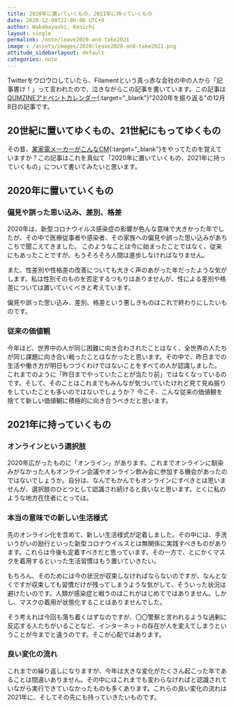 ```yaml
---
title: 2020年に置いていくもの、2021年に持っていくもの
date: 2020-12-08T22:00:00 UTC+9
author: Wakabayashi, Kenichi
layout: single
permalink: /note/leave2020-and-take2021
image : /assets/images/2020/leave2020-and-take2021.png
attitude_sidebarlayout: default
categories: note
---
```

Twitterをウロウロしていたら、Filamentという真っ赤な会社の中の人から「記事書け！」って言われたので、泣きながらこの記事を書いています。この記事は[QUMZINEアドベントカレンダー](https://qumzine.thefilament.jp/n/n1aee21cd2aed){:target="_blank"}"2020年を振り返る"の12月8日の記事です。

## 20世紀に置いてゆくもの、21世紀にもってゆくもの
その昔、[某家電メーカーがこんなCM](https://youtu.be/kBSNCC-KN6E?t=45){:target="_blank"}をやってたのを覚えていますか？この記事はこれを真似て「2020年に置いていくもの、2021年に持っていくもの」について書いてみたいと思います。

## 2020年に置いていくもの
### 偏見や誤った思い込み、差別、格差
2020年は、新型コロナウイルス感染症の影響が色んな意味で大きかった年でしたが、その中で医療従事者や感染者、その家族への偏見や誤った思い込みがあちこちで聞こえてきました。
このようなことは今に始まったことではなく、従来にもあったことですが、もうそろそろ人間は進歩しなければなりません。

また、性差別や性格差の改善についても大きく声のあがった年だったような気がします。私は性別そのものを否定するつもりはありませんが、性による差別や格差については置いていくべきと考えています。

偏見や誤った思い込み、差別、格差という悪しきものはこれで終わりにしたいものです。

### 従来の価値観
今年ほど、世界中の人が同じ困難に向き合わされたことはなく、全世界の人たちが同じ課題に向き合い戦ったことはなかったと思います。その中で、昨日までの生活や働き方が明日もつづくわけではないことをすべての人が認識しました。
これまでのように「昨日までやっていたことが当たり前」ではなくなっているのです。そして、そのことはこれまでもみんなが気づいていたけれど見て見ぬ振りをしていたことも多いのではないでしょうか？
今こそ、こんな従来の価値観を捨てて新しい価値観に積極的に向き合うべきだと思います。

## 2021年に持っていくもの
### オンラインという選択肢
2020年広がったものに「オンライン」があります。これまでオンラインに馴染みがなかった人もオンライン会議やオンライン飲み会に参加する機会があったのではないでしょうか。自分は、なんでもかんでもオンラインにすべきとは思いませんが、選択肢のひとつとして認識され続けると良いなと思います。とくに私のような地方在住者にとっては。

### 本当の意味での新しい生活様式
先のオンライン化を含めて、新しい生活様式が定着しました。その中には、手洗いうがいの励行といった新型コロナウイルスとは無関係に実践すべきものがあります。これらは今後も定着すべきだと思っています。その一方で、とにかくマスクを着用するといった生活習慣はもう置いていきたい。

もちろん、そのためには今の状況が収束しなければならないのですが、なんとなくですが収束しても習慣だけが残ってしまうような気がして、そういった状況は避けたいのです。人類が感染症と戦うのはこれがはじめてではありません。しかし、マスクの着用が状態化することはありませんでした。

そう考えれば今回も落ち着くはずなのですが、〇〇警察と言われるような過剰に反応する人たちがいることなど、インターネットの存在が人を変えてしまうということが今までと違うのです。そこが心配ではあります。

### 良い変化の流れ
これまでの繰り返しになりますが、今年は大きな変化がたくさん起こった年であることは間違いありません。その中にはこれまでも変わらなければと認識されていながら実行できていなかったものも多くあります。これらの良い変化の流れは2021年に、そしてその先にも持っていきたいものです。
